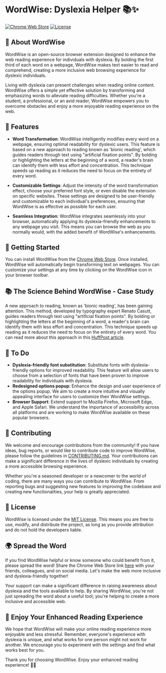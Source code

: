 # WordWise: Dyslexia Helper 📚✨

[![Chrome Web Store](https://img.shields.io/chrome-web-store/v/egejahhddjlpaikkhjbnjblmbaednkfk.svg?style=flat-square)](https://chrome.google.com/webstore/detail/egejahhddjlpaikkhjbnjblmbaednkfk)
[![License](https://img.shields.io/badge/license-MIT-blue.svg?style=flat-square)](LICENSE.md)

## 📖 About WordWise

WordWise is an open-source browser extension designed to enhance the web reading experience for individuals with dyslexia. By bolding the first third of each word on a webpage, WordWise makes text easier to read and comprehend, creating a more inclusive web browsing experience for dyslexic individuals. 

Living with dyslexia can present challenges when reading online content. WordWise offers a simple yet effective solution by transforming and emphasizing words to alleviate reading difficulties. Whether you're a student, a professional, or an avid reader, WordWise empowers you to overcome obstacles and enjoy a more enjoyable reading experience on the web.

## 🎯 Features

- **Word Transformation**: WordWise intelligently modifies every word on a webpage, ensuring optimal readability for dyslexic users. This feature is based on a new approach to reading known as 'bionic reading', which guides readers through text using "artificial fixation points". By bolding or highlighting the letters at the beginning of a word, a reader's brain can identify them with less effort and concentration. This technique speeds up reading as it reduces the need to focus on the entirety of every word.

- **Customizable Settings**: Adjust the intensity of the word transformation effect, choose your preferred font style, or even disable the extension on specific websites. These settings are designed to be user-friendly and customizable to each individual's preferences, ensuring that WordWise is as effective as possible for each user.

- **Seamless Integration**: WordWise integrates seamlessly into your browser, automatically applying its dyslexia-friendly enhancements to any webpage you visit. This means you can browse the web as you normally would, with the added benefit of WordWise's enhancements.

## 🚀 Getting Started

You can install WordWise from the [Chrome Web Store](https://chrome.google.com/webstore/detail/egejahhddjlpaikkhjbnjblmbaednkfk). Once installed, WordWise will automatically begin transforming text on webpages. You can customize your settings at any time by clicking on the WordWise icon in your browser toolbar.

## 📚 The Science Behind WordWise - Case Study

A new approach to reading, known as 'bionic reading', has been gaining attention. This method, developed by typography expert Renato Casutt, guides readers through text using "artificial fixation points". By bolding or highlighting the letters at the beginning of a word, a reader's brain can identify them with less effort and concentration. This technique speeds up reading as it reduces the need to focus on the entirety of every word. You can read more about this approach in this [HuffPost article](https://www.huffingtonpost.co.uk/entry/what-is-bionic-reading-does-it-work_uk_628749a3e4b05cfc268a59ff).

## 📝 To Do

- **Dyslexia-friendly font substitution**: Substitute fonts with dyslexia-friendly options for improved readability. This feature will allow users to choose from a selection of fonts that have been proven to improve readability for individuals with dyslexia.
- **Redesigned options popup**: Enhance the design and user experience of the options popup. We aim to create a more intuitive and visually appealing interface for users to customize their WordWise settings.
- **Browser Support**: Extend support to Mozilla Firefox, Microsoft Edge, and Apple Safari. We understand the importance of accessibility across all platforms and are working to make WordWise available on these popular browsers.

## 🤝 Contributing

We welcome and encourage contributions from the community! If you have ideas, bug reports, or would like to contribute code to improve WordWise, please follow the guidelines in [CONTRIBUTING.md](CONTRIBUTING.md). Your contributions can make a significant difference in the lives of dyslexic individuals by creating a more accessible browsing experience.

Whether you're a seasoned developer or a newcomer to the world of coding, there are many ways you can contribute to WordWise. From reporting bugs and suggesting new features to improving the codebase and creating new functionalities, your help is greatly appreciated.

## 📜 License

WordWise is licensed under the [MIT License](LICENSE.md). This means you are free to use, modify, and distribute the project, as long as you provide attribution and do not hold the developers liable.

## 🌍 Spread the Word

If you find WordWise helpful or know someone who could benefit from it, please spread the word! Share the Chrome Web Store link [here](https://chrome.google.com/webstore/detail/egejahhddjlpaikkhjbnjblmbaednkfk) with your friends, colleagues, and on social media. Let's make the web more inclusive and dyslexia-friendly together!

Your support can make a significant difference in raising awareness about dyslexia and the tools available to help. By sharing WordWise, you're not just spreading the word about a useful tool; you're helping to create a more inclusive and accessible web.

## 🎉 Enjoy Your Enhanced Reading Experience

We hope that WordWise will make your online reading experience more enjoyable and less stressful. Remember, everyone's experience with dyslexia is unique, and what works for one person might not work for another. We encourage you to experiment with the settings and find what works best for you.

Thank you for choosing WordWise. Enjoy your enhanced reading experience! 📖✨